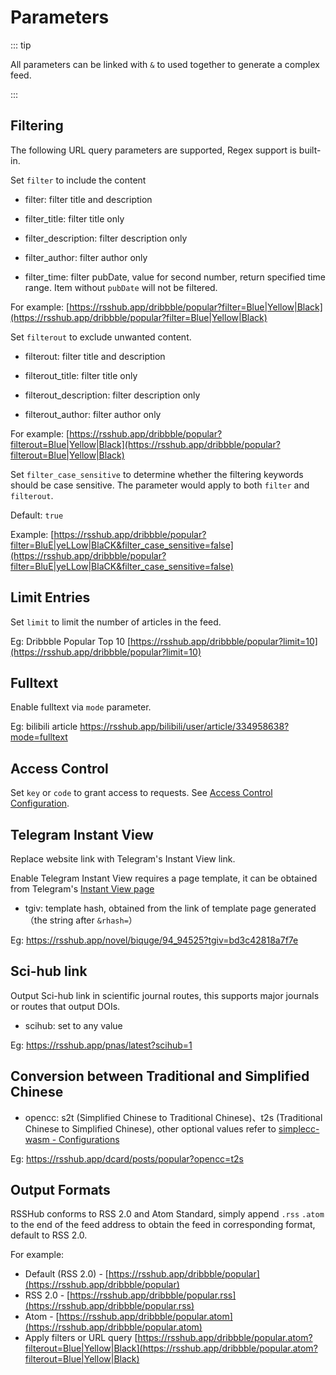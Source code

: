 # Parameters

::: tip

All parameters can be linked with `&` to used together to generate a complex feed.

:::

## Filtering

The following URL query parameters are supported, Regex support is built-in.

Set `filter` to include the content

-   filter: filter title and description

-   filter_title: filter title only

-   filter_description: filter description only

-   filter_author: filter author only

-   filter_time: filter pubDate, value for second number, return specified time range. Item without `pubDate` will not be filtered.

For example: [https://rsshub.app/dribbble/popular?filter=Blue|Yellow|Black](https://rsshub.app/dribbble/popular?filter=Blue|Yellow|Black)

Set `filterout` to exclude unwanted content.

-   filterout: filter title and description

-   filterout_title: filter title only

-   filterout_description: filter description only

-   filterout_author: filter author only

For example: [https://rsshub.app/dribbble/popular?filterout=Blue|Yellow|Black](https://rsshub.app/dribbble/popular?filterout=Blue|Yellow|Black)

Set `filter_case_sensitive` to determine whether the filtering keywords should be case sensitive. The parameter would apply to both `filter` and `filterout`.

Default: `true`

Example: [https://rsshub.app/dribbble/popular?filter=BluE|yeLLow|BlaCK&filter_case_sensitive=false](https://rsshub.app/dribbble/popular?filter=BluE|yeLLow|BlaCK&filter_case_sensitive=false)

## Limit Entries

Set `limit` to limit the number of articles in the feed.

Eg: Dribbble Popular Top 10 [https://rsshub.app/dribbble/popular?limit=10](https://rsshub.app/dribbble/popular?limit=10)

## Fulltext

Enable fulltext via `mode` parameter.

Eg: bilibili article <https://rsshub.app/bilibili/user/article/334958638?mode=fulltext>

## Access Control

Set `key` or `code` to grant access to requests. See [Access Control Configuration](install/#configuration-access-control-configuration-access-key-code).

## Telegram Instant View

Replace website link with Telegram's Instant View link.

Enable Telegram Instant View requires a page template, it can be obtained from Telegram's [Instant View page](https://instantview.telegram.org/)

-   tgiv: template hash, obtained from the link of template page generated（the string after `&rhash=`）

Eg: <https://rsshub.app/novel/biquge/94_94525?tgiv=bd3c42818a7f7e>

## Sci-hub link

Output Sci-hub link in scientific journal routes, this supports major journals or routes that output DOIs.

-   scihub: set to any value

Eg: <https://rsshub.app/pnas/latest?scihub=1>

## Conversion between Traditional and Simplified Chinese

-   opencc: s2t (Simplified Chinese to Traditional Chinese)、t2s (Traditional Chinese to Simplified Chinese), other optional values refer to [simplecc-wasm - Configurations](https://github.com/fengkx/simplecc-wasm#%E9%85%8D%E7%BD%AE-configurations)

Eg: <https://rsshub.app/dcard/posts/popular?opencc=t2s>

## Output Formats

RSSHub conforms to RSS 2.0 and Atom Standard, simply append `.rss` `.atom` to the end of the feed address to obtain the feed in corresponding format, default to RSS 2.0.

For example:

-   Default (RSS 2.0) - [https://rsshub.app/dribbble/popular](https://rsshub.app/dribbble/popular)
-   RSS 2.0 - [https://rsshub.app/dribbble/popular.rss](https://rsshub.app/dribbble/popular.rss)
-   Atom - [https://rsshub.app/dribbble/popular.atom](https://rsshub.app/dribbble/popular.atom)
-   Apply filters or URL query [https://rsshub.app/dribbble/popular.atom?filterout=Blue|Yellow|Black](https://rsshub.app/dribbble/popular.atom?filterout=Blue|Yellow|Black)
